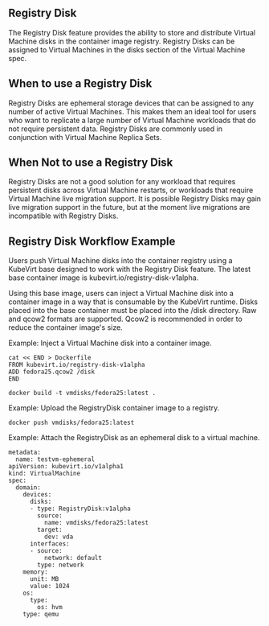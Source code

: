 ## Registry Disk

The Registry Disk feature provides the ability to store and distribute Virtual
Machine disks in the container image registry. Registry Disks can be assigned
to Virtual Machines in the disks section of the Virtual Machine spec.

## When to use a Registry Disk

Registry Disks are ephemeral storage devices that can be assigned to any number
of active Virtual Machines. This makes them an ideal tool for users who want
to replicate a large number of Virtual Machine workloads that do not require
persistent data. Registry Disks are commonly used in conjunction with Virtual
Machine Replica Sets.

## When Not to use a Registry Disk

Registry Disks are not a good solution for any workload that requires persistent
disks across Virtual Machine restarts, or workloads that require Virtual
Machine live migration support. It is possible Registry Disks may gain live
migration support in the future, but at the moment live migrations are
incompatible with Registry Disks. 

## Registry Disk Workflow Example

Users push Virtual Machine disks into the container registry using a KubeVirt
base designed to work with the Registry Disk feature. The latest base container
image is  kubevirt.io/registry-disk-v1alpha.

Using this base image, users can inject a Virtual Machine disk into a container
image in a way that is consumable by the KubeVirt runtime. Disks placed into
the base container must be placed into the /disk directory. Raw and qcow2
formats are supported. Qcow2 is recommended in order to reduce the container
image's size.

Example: Inject a Virtual Machine disk into a container image.
```
cat << END > Dockerfile 
FROM kubevirt.io/registry-disk-v1alpha
ADD fedora25.qcow2 /disk
END

docker build -t vmdisks/fedora25:latest .
```

Example: Upload the RegistryDisk container image to a registry.
```
docker push vmdisks/fedora25:latest
```

Example: Attach the RegistryDisk as an ephemeral disk to a virtual machine.
```
metadata:
  name: testvm-ephemeral
apiVersion: kubevirt.io/v1alpha1
kind: VirtualMachine
spec:
  domain:
    devices:
      disks:
      - type: RegistryDisk:v1alpha
        source:
          name: vmdisks/fedora25:latest
        target:
          dev: vda
      interfaces:
      - source:
          network: default
        type: network
    memory:
      unit: MB
      value: 1024
    os:
      type:
        os: hvm
    type: qemu

```
